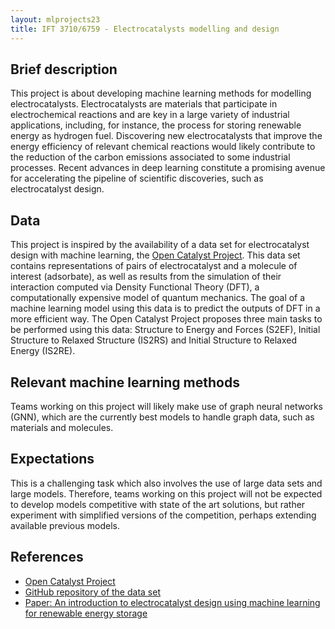 ```yaml
---
layout: mlprojects23
title: IFT 3710/6759 - Electrocatalysts modelling and design
---
```


## Brief description

This project is about developing machine learning methods for modelling electrocatalysts. Electrocatalysts are materials that participate in electrochemical reactions and are key in a large variety of industrial applications, including, for instance, the process for storing renewable energy as hydrogen fuel. Discovering new electrocatalysts that improve the energy efficiency of relevant chemical reactions would likely contribute to the reduction of the carbon emissions associated to some industrial processes. Recent advances in deep learning constitute a promising avenue for accelerating the pipeline of scientific discoveries, such as electrocatalyst design.

## Data

This project is inspired by the availability of a data set for electrocatalyst design with machine learning, the [Open Catalyst Project](https://opencatalystproject.org/). This data set contains representations of pairs of electrocatalyst and a molecule of interest (adsorbate), as well as results from the simulation of their interaction computed via Density Functional Theory (DFT), a computationally expensive model of quantum mechanics. The goal of a machine learning model using this data is to predict the outputs of DFT in a more efficient way. The Open Catalyst Project proposes three main tasks to be performed using this data: Structure to Energy and Forces (S2EF), Initial Structure to Relaxed Structure (IS2RS) and Initial Structure to Relaxed Energy (IS2RE).

## Relevant machine learning methods

Teams working on this project will likely make use of graph neural networks (GNN), which are the currently best models to handle graph data, such as materials and molecules.

## Expectations

This is a challenging task which also involves the use of large data sets and large models. Therefore, teams working on this project will not be expected to develop models competitive with state of the art solutions, but rather experiment with simplified versions of the competition, perhaps extending available previous models.

## References

* [Open Catalyst Project](https://opencatalystproject.org/)
* [GitHub repository of the data set](https://github.com/Open-Catalyst-Project/ocp/blob/master/DATASET.md)
* [Paper: An introduction to electrocatalyst design using machine learning for renewable energy storage](https://arxiv.org/abs/2010.09435)
